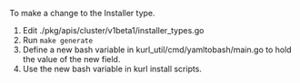 To make a change to the Installer type.

1. Edit ./pkg/apis/cluster/v1beta1/installer_types.go
1. Run `make generate`
1. Define a new bash variable in kurl_util/cmd/yamltobash/main.go to hold the value of the new field.
1. Use the new bash variable in kurl install scripts.
